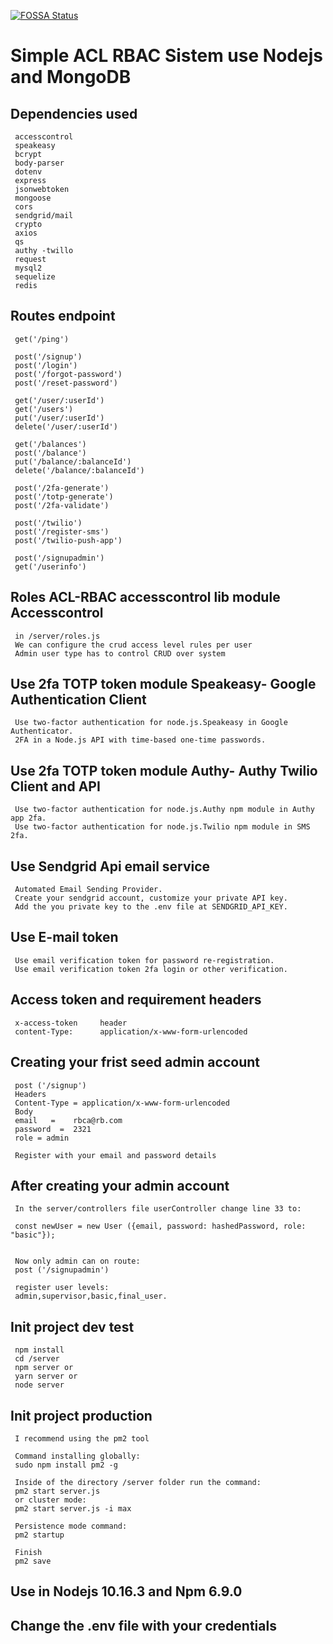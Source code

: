 [![FOSSA Status](https://app.fossa.com/api/projects/git%2Bgithub.com%2FGuillerbr%2Frbac-node-acl-mongo.svg?type=small)](https://app.fossa.com/projects/git%2Bgithub.com%2FGuillerbr%2Frbac-node-acl-mongo?ref=badge_small)

# Simple ACL RBAC Sistem use Nodejs and MongoDB


## Dependencies used

     accesscontrol
     speakeasy 
     bcrypt 
     body-parser
     dotenv 
     express 
     jsonwebtoken 
     mongoose
     cors
     sendgrid/mail
     crypto
     axios
     qs
     authy -twillo
     request
     mysql2
     sequelize
     redis



## Routes endpoint

     get('/ping')  
    
     post('/signup')
     post('/login')
     post('/forgot-password')
     post('/reset-password')

     get('/user/:userId')
     get('/users')
     put('/user/:userId')
     delete('/user/:userId')

     get('/balances')
     post('/balance')
     put('/balance/:balanceId')
     delete('/balance/:balanceId')

     post('/2fa-generate')
     post('/totp-generate')
     post('/2fa-validate')

     post('/twilio')
     post('/register-sms')
     post('/twilio-push-app')
     
     post('/signupadmin')
     get('/userinfo')



## Roles ACL-RBAC accesscontrol lib module Accesscontrol
    
     in /server/roles.js    
     We can configure the crud access level rules per user
     Admin user type has to control CRUD over system


## Use 2fa TOTP token module Speakeasy- Google Authentication Client  
     Use two-factor authentication for node.js.Speakeasy in Google Authenticator.
     2FA in a Node.js API with time-based one-time passwords.


## Use 2fa TOTP token module Authy- Authy Twilio Client and API
     Use two-factor authentication for node.js.Authy npm module in Authy app 2fa.
     Use two-factor authentication for node.js.Twilio npm module in SMS 2fa.

## Use Sendgrid Api email service
     Automated Email Sending Provider.
     Create your sendgrid account, customize your private API key.
     Add the you private key to the .env file at SENDGRID_API_KEY.  


## Use E-mail token 
     Use email verification token for password re-registration.
     Use email verification token 2fa login or other verification.           


## Access token and requirement headers

     x-access-token     header
     content-Type:      application/x-www-form-urlencoded  


## Creating your frist seed admin account

     post ('/signup')
     Headers
     Content-Type = application/x-www-form-urlencoded
     Body 
     email   =    rbca@rb.com
     password  =  2321
     role = admin

     Register with your email and password details

 
## After creating your admin account
    
    
     In the server/controllers file userController change line 33 to:

     const newUser = new User ({email, password: hashedPassword, role: "basic"});

     
     Now only admin can on route:
     post ('/signupadmin')

     register user levels:
     admin,supervisor,basic,final_user.

         
## Init project dev test

     npm install 
     cd /server
     npm server or
     yarn server or
     node server
    
## Init project production

     I recommend using the pm2 tool

     Command installing globally:
     sudo npm install pm2 -g

     Inside of the directory /server folder run the command: 
     pm2 start server.js  
     or cluster mode:
     pm2 start server.js -i max

     Persistence mode command:
     pm2 startup

     Finish
     pm2 save


## Use in Nodejs 10.16.3 and Npm 6.9.0

## Change the .env file with your credentials
